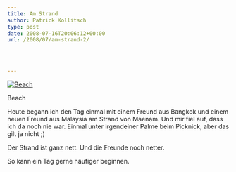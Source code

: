 ```yaml
---
title: Am Strand
author: Patrick Kollitsch
type: post
date: 2008-07-16T20:06:12+00:00
url: /2008/07/am-strand-2/




---
```

<div class="flickr">
  <a href="http://www.flickr.com/photos/schreibblogade/2675644617/" title="Beach"><img src="//farm4.static.flickr.com/3207/2675644617_39b6aaa0b8.jpg" alt="Beach" /></a></p> 
  
  <p>
    Beach
  </p>
</div>

Heute begann ich den Tag einmal mit einem Freund aus Bangkok und einem neuen Freund aus Malaysia am Strand von Maenam. Und mir fiel auf, dass ich da noch nie war. Einmal unter irgendeiner Palme beim Picknick, aber das gilt ja nicht ;)

Der Strand ist ganz nett. Und die Freunde noch netter.

So kann ein Tag gerne h&auml;ufiger beginnen.